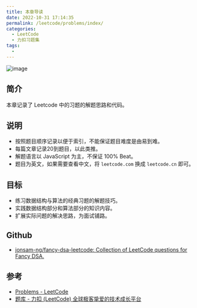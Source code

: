 ```yaml
---
title: 本章导读
date: 2022-10-31 17:14:35
permalink: /leetcode/problems/index/
categories:
  - LeetCode
  - 力扣习题集
tags:
  - 
---
```


![image](https://cdn.staticaly.com/gh/jonsam-ng/image-hosting@master/2022/image.1o0m18a248u8.webp)

## 简介

本章记录了 Leetcode 中的习题的解题思路和代码。

## 说明

- 按照题目顺序记录以便于索引，不能保证题目难度是由易到难。
- 每篇文章记录20到题目，以此类推。
- 解题语言以 JavaScript 为主，不保证 100% Beat。
- 题目为英文，如果需要查看中文，将 `leetcode.com` 换成 `leetcode.cn` 即可。

## 目标

- 练习数据结构与算法的经典习题的解题技巧。
- 实践数据结构部分和算法部分的知识内容。
- 扩展实际问题的解决思路，为面试铺路。

## Github

- [jonsam-ng/fancy-dsa-leetcode: Collection of LeetCode questions for Fancy DSA.](https://github.com/jonsam-ng/fancy-dsa-leetcode)

## 参考

- [Problems - LeetCode](https://leetcode.com/problemset/all/)
- [题库 - 力扣 (LeetCode) 全球极客挚爱的技术成长平台](https://leetcode.cn/problemset/all/)
